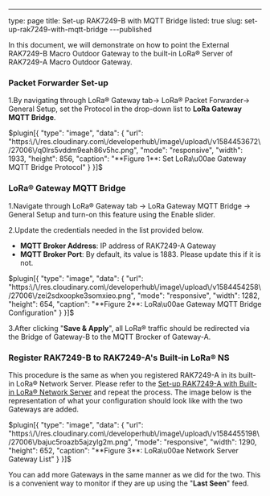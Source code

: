---
type: page
title: Set-up RAK7249-B with MQTT Bridge
listed: true
slug: set-up-rak7249-with-mqtt-bridge
---published

In this document, we will demonstrate on how to point the External RAK7249-B Macro Outdoor Gateway to the built-in LoRa® Server of RAK7249-A Macro Outdoor Gateway.

### Packet Forwarder Set-up

1.By navigating through LoRa® Gateway tab-> LoRa® Packet Forwarder-> General Setup, set the Protocol in the drop-down list to **LoRa Gateway MQTT Bridge**.

$plugin[{
    "type": "image",
    "data": {
        "url": "https:\/\/res.cloudinary.com\/developerhub\/image\/upload\/v1584453672\/27006\/q0lrs5vddm9eah86v5hc.png",
        "mode": "responsive",
        "width": 1933,
        "height": 856,
        "caption": "**Figure 1**: Set LoRa\u00ae Gateway MQTT Bridge Protocol"
    }
}]$

### LoRa®  Gateway MQTT Bridge

1.Navigate through LoRa® Gateway tab -> LoRa Gateway MQTT Bridge -> General Setup and turn-on this feature using the Enable slider.

2.Update the credentials needed in the list provided below.

- **MQTT Broker Address**: IP address of RAK7249-A Gateway
- **MQTT Broker Port**: By default, its value is 1883. Please update this if it is not.

$plugin[{
    "type": "image",
    "data": {
        "url": "https:\/\/res.cloudinary.com\/developerhub\/image\/upload\/v1584454258\/27006\/zei2sdxoopke3somxieo.png",
        "mode": "responsive",
        "width": 1282,
        "height": 654,
        "caption": "**Figure 2**: LoRa\u00ae Gateway MQTT Bridge Configuration"
    }
}]$

3.After clicking "**Save & Apply**", all LoRa® traffic should be redirected via the Bridge of Gateway-B to the MQTT Brocker of Gateway-A.

### Register RAK7249-B to RAK7249-A's Built-in LoRa® NS

This procedure is the same as when you registered RAK7249-A in its built-in LoRa® Network Server. Please refer to the [Set-up RAK7249-A with Built-in LoRa® Network  Server](/quick-start/rak7249-macro-outdoor-gateway/rak7249-build-in-lora-network-server-sc2#register-rak7249-gateway) and repeat the process. The image below is the representation of what your configuration should look like with the two Gateways are added.

$plugin[{
    "type": "image",
    "data": {
        "url": "https:\/\/res.cloudinary.com\/developerhub\/image\/upload\/v1584455198\/27006\/bajuc5roazb5ajzylg2m.png",
        "mode": "responsive",
        "width": 1290,
        "height": 652,
        "caption": "**Figure 3**: LoRa\u00ae Network Server Gateway List"
    }
}]$

You can add more Gateways in the same manner as we did for the two. This is a convenient way to monitor if they are up using the "**Last Seen**" feed.

